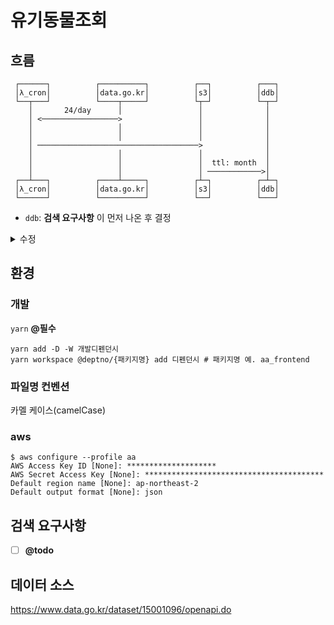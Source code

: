 # 유기동물조회

## 흐름
```text
 ┌──────┐          ┌──────────┐          ┌──┐          ┌───┐
 │λ_cron│          │data.go.kr│          │s3│          │ddb│
 └──┬───┘          └────┬─────┘          └┬─┘          └─┬─┘
    │       24/day      │                 │              │  
    │ <─────────────────>                 │              │  
    │                   │                 │              │  
    │                   │                 │              │  
    │ ────────────────────────────────────>              │  
    │                   │                 │              │  
    │                   │                 │  ttl: month  │  
    │                   │                 │ ────────────>│  
 ┌──┴───┐          ┌────┴─────┐          ┌┴─┐          ┌─┴─┐
 │λ_cron│          │data.go.kr│          │s3│          │ddb│
 └──────┘          └──────────┘          └──┘          └───┘
```

- `ddb`: **검색 요구사항** 이 먼저 나온 후 결정

<details>
<summary>수정</summary>
<a href="https://plantuml.com/ko/sequence-diagram">문법</a>
<a href="https://www.planttext.com">planttext.com</a>

```puml
@startuml

λ_cron <-> data.go.kr: 24/day
λ_cron -> s3
s3 -> ddb: ttl: month

@enduml
```
</details>

## 환경
### 개발
`yarn` **@필수**
```shell script
yarn add -D -W 개발디펜던시
yarn workspace @deptno/{패키지명} add 디펜던시 # 패키지명 예. aa_frontend
```
### 파일명 컨벤션
카멜 케이스(camelCase)
### aws
```shell script
$ aws configure --profile aa                                                                       
AWS Access Key ID [None]: ********************
AWS Secret Access Key [None]: ****************************************
Default region name [None]: ap-northeast-2
Default output format [None]: json
```

## 검색 요구사항
- [ ] **@todo**

## 데이터 소스
https://www.data.go.kr/dataset/15001096/openapi.do